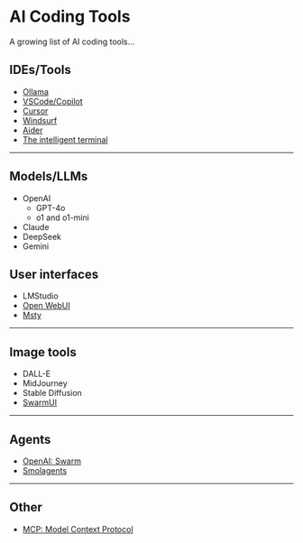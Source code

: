 # AI Coding Tools

A growing list of AI coding tools...

## IDEs/Tools 

* [Ollama](https://ollama.com/)
* [VSCode/Copilot](https://visualstudio.microsoft.com/github-copilot/)
* [Cursor](https://www.cursor.com/)
* [Windsurf](https://codeium.com/windsurf)
* [Aider](https://aider.chat/)
* [The intelligent terminal](https://www.warp.dev/)
 
***

## Models/LLMs

* OpenAI
  * GPT-4o
  * o1 and o1-mini
* Claude
* DeepSeek
* Gemini

## User interfaces 

* LMStudio
* [Open WebUI](https://docs.openwebui.com)
* [Msty](https://msty.app/)

***

## Image tools 

* DALL-E
* MidJourney
* Stable Diffusion
* [SwarmUI](https://github.com/mcmonkeyprojects/SwarmUI?tab=readme-ov-file#installing-on-windows)

***

## Agents 

* [OpenAI: Swarm](https://github.com/openai/swarm)
* [Smolagents](https://huggingface.co/docs/smolagents/en/index)

***

## Other

* [MCP: Model Context Protocol](https://www.anthropic.com/news/model-context-protocol)


